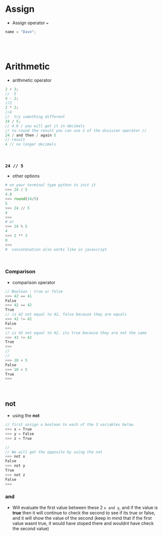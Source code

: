 # Assign

- Assign operator `=`

```javascript
name = "Dave";
```

<br>
<br>

# Arithmetic

- arithmetic operator

```javascript
2 + 3;
//  5
4 - 2;
//2
2 * 2;
//4
//  try something different
24 / 5;
// 4.8 / you will get it in decimals
// to round the result you can use 2 of the division operator //
24 / and then / again 5
// result
4 // no longer decimals
```

<br>

### `24 // 5`

- other options

```python
# on your terminal type python to init it
>>> 24 / 5
4.8
>>> round(24/5)
5
>>> 24 // 5
4
>>>
# or
>>> 24 % 5
4
>>> 2 ** 3
8
>>>
#  concatenation also works like in javascript
```

<br>

### Comparison

- comparison operator

```javascript
// Boolean : true or false
>>> 42 == 41
False
>>> 42 == 42
True
// is 42 not equal to 42, false because they are equals
>>> 42 != 42
False
>>>
// is 43 not equal to 42. its true because they are not the same
>>> 43 != 42
True
>>>
//
//
>>> 10 < 5
False
>>> 10 > 5
True
>>>

```

<br>

## not

- using the **not**

```javascript
// first assign a boolean to each of the 3 variables below
>>> x = True
>>> y = False
>>> z = True

//
// We will get the opposite by using the not
>>> not x
False
>>> not y
True
>>> not z
False
>>>
```

### and

- Will evaluate the first value between these 2 `x and y`, and if the value is **true** then it will continue to check the second to see if its true or false, and it will show the value of the second (keep in mind that if the first value wasnt true, it would have stoped there and wouldnt have check the second value)
